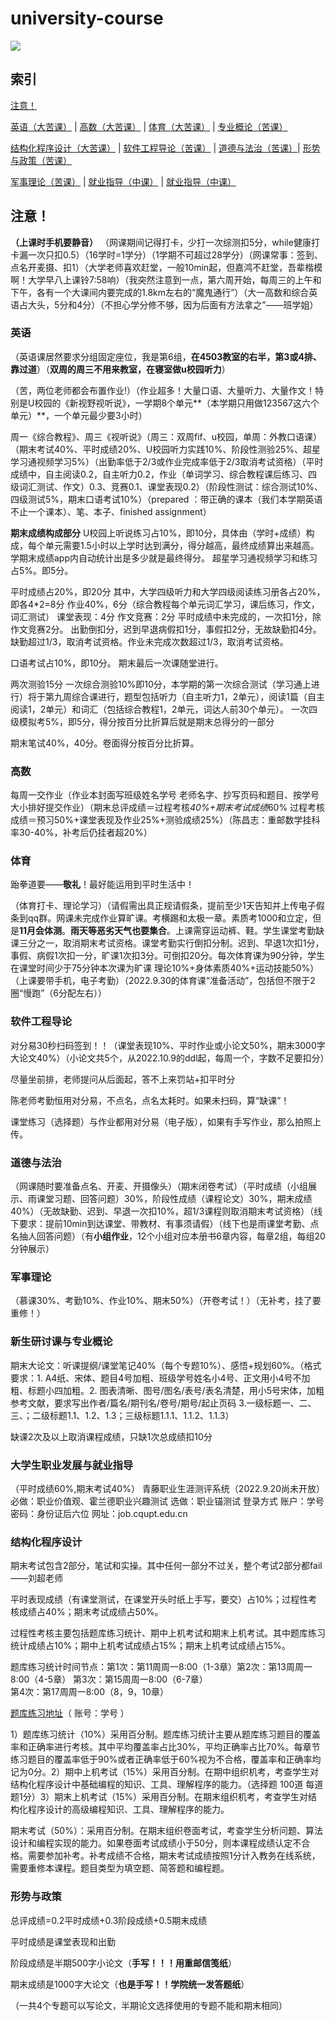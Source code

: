 # **university-course**

![](https://count.getloli.com/get/@universitycourse)

## 索引

[注意！](#注意) 

[英语（大苦课）](#英语) \| [高数（大苦课）](#高数) \| [体育（大苦课）](#体育) \| [专业概论（苦课）](#新生研讨课与专业概论)

[结构化程序设计（大苦课）](#结构化程序设计) \| [软件工程导论（苦课）](#软件工程导论) \| [道德与法治（苦课）](#道德与法治)\| [形势与政策（苦课）](#形势与政策)

[军事理论（苦课）](#军事理论) \| [就业指导（中课）](#大学生职业发展与就业指导) \| [就业指导（中课）](#大学生职业发展与就业指导)

## 注意！
**（上课时手机要静音）**
（网课期间记得打卡，少打一次综测扣5分，while健康打卡漏一次只扣0.5）（16学时=1学分）（1学期不可超过28学分）（网课常事：签到、点名开麦摄、扣1）（大学老师喜欢赶堂，一般10min起，但嘉鸿不赶堂，吾辈楷模啊！大学早八上课铃7:58响）（我突然注意到一点，第六周开始，每周三的上午和下午，各有一个大课间内要完成的1.8km左右的“魔鬼通行”）（大一高数和综合英语占大头，5分和4分）（不担心学分修不够，因为后面有方法拿之”——班学姐）


### 英语

（英语课居然要求分组固定座位，我是第6组，**在4503教室的右半，第3或4排、靠过道**）（**双周的周三不用来教室，在寝室做u校园听力**）

（苦，两位老师都会布置作业!）（作业超多！大量口语、大量听力、大量作文！特别是U校园的《新视野视听说》，一学期8个单元**（本学期只用做123567这六个单元）**，一个单元最少要3小时）

周一《综合教程》、周三《视听说》（周三：双周fif、u校园，单周：外教口语课）（期末考试40%、平时成绩20%、U校园听力实践10%、阶段性测验25%、超星学习通视频学习5%）（出勤率低于2/3或作业完成率低于2/3取消考试资格）（平时成绩中，自主阅读0.2，自主听力0.2，作业（单词学习、综合教程课后练习、四级词汇测试、作文）0.3、竞赛0.1、课堂表现0.2）（阶段性测试：综合测试10%、四级测试5%，期末口语考试10%）（prepared ：带正确的课本（我们本学期英语不止一个课本）、笔、本子、finished assignment）

**期末成绩构成部分**
U校园上听说练习占10%，即10分，具体由（学时+成绩）构成，每个单元需要1.5小时以上学时达到满分，得分越高，最终成绩算出来越高。学期末成绩app内自动统计出是多少就是最终得分。
超星学习通视频学习和练习占5%。即5分。

平时成绩占20%，即20分
其中，大学四级听力和大学四级阅读练习册各占20%，即各4*2=8分
作业40%，6分（综合教程每个单元词汇学习，课后练习，作文，词汇测试）
课堂表现：4分
作文竞赛：2分
平时成绩中未完成的，一次扣1分，除作文竞赛2分。
出勤倒扣分，迟到早退病假扣1分，事假扣2分，无故缺勤扣4分。
缺勤超过1/3，取消考试资格。作业未完成次数超过1/3，取消考试资格。

口语考试占10%，即10分。
期末最后一次课随堂进行。

两次测验15分
一次综合测验10%即10分，本学期的第一次综合测试（学习通上进行）将于第九周综合课进行，题型包括听力（自主听力1，2单元），阅读1篇（自主阅读1，2单元）和词汇（包括综合教程1，2单元，词达人前30个单元）。
一次四级模拟考5%，即5分，得分按百分比折算后就是期末总得分的一部分

期末笔试40%，40分。卷面得分按百分比折算。


### 高数

每周一交作业（作业本封面写班级姓名学号 老师名字、抄写页码和题目、按学号大小排好提交作业）（期末总评成绩＝过程考核*40%+期末考试成绩*60% 过程考核成绩＝预习50%+课堂表现及作业25%+测验成绩25%）（陈昌志：重邮数学挂科率30-40%，补考后仍挂者超20%）

### 体育

跆拳道要——**敬礼**！最好能运用到平时生活中！

（体育打卡、理论学习）（请假需出具正规请假条，提前至少1天告知并上传电子假条到qq群。网课未完成作业算旷课。考横踢和太极一章。素质考1000和立定，但是**11月会体测**。**雨天等恶劣天气也要集合**。上课需穿运动裤、鞋。学生课堂考勤缺课三分之一，取消期末考试资格。课堂考勤实行倒扣分制。迟到、早退1次扣1分，事假、病假1次扣一分，旷课1次扣3分。可倒扣20分。每次体育课为90分钟，学生在课堂时间少于75分钟本次课为旷课 理论10%+身体素质40%+运动技能50%）（上课要带手机，电子考勤）（2022.9.30的体育课“准备活动”，包括但不限于2圈“慢跑”（6分配左右））

### 软件工程导论

对分易30秒扫码签到！！（课堂表现10%、平时作业或小论文50%，期末3000字大论文40%）（小论文共5个，从2022.10.9的ddl起，每周一个，字数不足要扣分）

尽量坐前排，老师提问从后面起，答不上来罚站+扣平时分

陈老师考勤恒用对分易，不点名，点名太耗时。如果未扫码，算“缺课”！

课堂练习（选择题）与作业都用对分易（电子版），如果有手写作业，那么拍照上传。

 

### 道德与法治

（网课随时要准备点名、开麦、开摄像头）（期末闭卷考试）（平时成绩（小组展示、雨课堂习题、回答问题）30%，阶段性成绩（课程论文）30%，期末成绩40%）（无故缺勤、迟到、早退一次扣10%，超1/3课程则取消期末考试资格）（线下要求：提前10min到达课堂、带教材、有事须请假）（线下也是雨课堂考勤、点名抽人回答问题）（有**小组作业**，12个小组对应本册书6章内容，每章2组，每组20分钟展示）



### 军事理论

（慕课30%、考勤10%、作业10%、期末50%）（开卷考试！）（无补考，挂了要重修！）

### 新生研讨课与专业概论

期末大论文：听课提纲/课堂笔记40%（每个专题10%）、感悟+规划60%。（格式要求：1. A4纸、宋体、题目4号加粗、班级学号姓名小4号、正文用小4号不加粗、标题小四加粗。2. 图表清晰、图号/图名/表号/表名清楚，用小5号宋体，加粗参考文献，要求写出作者/篇名/期刊名/卷号/期号/起止页码  3.一级标题一、二、三、；二级标题1.1、1.2、1.3；三级标题1.1.1、1.1.2、1.1.3）

缺课2次及以上取消课程成绩，只缺1次总成绩扣10分

### 大学生职业发展与就业指导

（平时成绩60%,期末考试40%）
青藤职业生涯测评系统（2022.9.20尚未开放）必做：职业价值观、霍兰德职业兴趣测试 选做：职业锚测试
登录方式 账户：学号 密码：身份证后六位  网址：job.cqupt.edu.cn

### 结构化程序设计
期末考试包含2部分，笔试和实操。其中任何一部分不过关，整个考试2部分都fail——刘超老师

平时表现成绩（有课堂测试，在课堂开头时纸上手写，要交）占10%；过程性考核成绩占40%；期末考试成绩占50%。

过程性考核主要包括题库练习统计、期中上机考试和期末上机考试。其中题库练习统计成绩占10%；期中上机考试成绩占15%；期末上机考试成绩占15%。

题库练习统计时间节点：第1次：第11周周一8:00（1-3章）第2次：第13周周一8:00（4-5章）	
第3次：第15周周一8:00（6-7章）	
第4次：第17周周一8:00（8，9，10章）

[题库练习地址](http://10.16.14.2/ctas)（ 账号：学号 ）

1）题库练习统计（10%）采用百分制。题库练习统计主要从题库练习题目的覆盖率和正确率进行考核。其中平均覆盖率占比30%，平均正确率占比70%。每章节练习题目的覆盖率低于90%或者正确率低于60%视为不合格，覆盖率和正确率均记为0分。2）期中上机考试（15%）采用百分制。在期中组织机考，考查学生对结构化程序设计中基础编程的知识、工具、理解程序的能力。（选择题	100道	每道题1分）3）期末上机考试（15%）采用百分制。在期末组织机考，考查学生对结构化程序设计的高级编程知识、工具、理解程序的能力。

期末考试（50%）：采用百分制。在期末组织卷面考试，考查学生分析问题、算法设计和编程实现的能力。如果卷面考试成绩小于50分，则本课程成绩认定不合格。需要参加补考。补考成绩不合格，期末考试成绩按照1分计入教务在线系统，需要重修本课程。题目类型为填空题、简答题和编程题。

### 形势与政策
总评成绩=0.2平时成绩+0.3阶段成绩+0.5期末成绩

平时成绩是课堂表现和出勤

阶段成绩是半期500字小论文（**手写！！！用重邮信笺纸**）

期末成绩是1000字大论文（**也是手写！！学院统一发答题纸**）

（一共4个专题可以写论文，半期论文选择使用的专题不能和期末相同）
